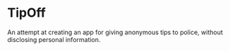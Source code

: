 # TipOff
An attempt at creating an app for giving anonymous tips to police, without disclosing personal information.
